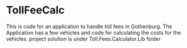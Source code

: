 # TollFeeCalc
This is code for an application to handle toll fees in Gothenburg. The Application has a few vehicles and code for calculating the costs for the vehicles. 
project solution is under Toll.Fees.Calculator.Lib folder
